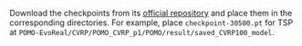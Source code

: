 Download the checkpoints from its [official repository](https://github.com/yd-kwon/POMO/tree/master/NEW_py_ver) and place them in the corresponding directories. For example, place `checkpoint-30500.pt` for TSP at `POMO-EvoReal/CVRP/POMO_CVRP_p1/POMO/result/saved_CVRP100_model`.